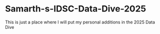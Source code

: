 # Samarth-s-IDSC-Data-Dive-2025
This is just a place where I will put my personal additions in the 2025 Data Dive
